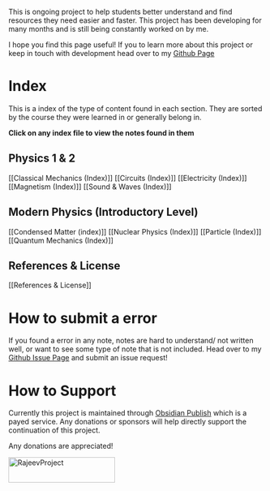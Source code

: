 This is ongoing project to help students better understand and find resources they need easier and faster. This project has been developing for many months and is still being constantly worked on by me.

I hope you find this page useful!
If you to learn more about this project or keep in touch with development head over to my [Github Page](https://github.com/rajeevphysics/University-Physics-Notes-Vault)


# Index
This is a index of the type of content found in each section. They are sorted by the course they were learned in or generally belong in. 

**Click on any index file to view the notes found in them**
## Physics 1 & 2
[[Classical Mechanics (Index)]]
[[Circuits (Index)]]
[[Electricity (Index)]]
[[Magnetism (Index)]]
[[Sound & Waves (Index)]]

## Modern Physics (Introductory Level)
[[Condensed Matter (index)]]
[[Nuclear Physics (Index)]]
[[Particle (Index)]]
[[Quantum Mechanics (Index)]]

## References & License
[[References & License]]

# How to submit a error 
If you found a error in any note, notes are hard to understand/ not written well, or want to see some type of note that is not included. Head over to my [Github Issue Page](https://github.com/rajeevphysics/University-Physics-Notes-Vault/issues)
and submit an issue request!
# How to Support
Currently this project is maintained through [Obsidian Publish](https://obsidian.md/publish) which is a payed service. Any donations or sponsors will help directly support the continuation of this project. 

Any donations are appreciated! 
<p><a href="https://www.buymeacoffee.com/RajeevProject"> <img align="left" src="https://cdn.buymeacoffee.com/buttons/v2/default-yellow.png" height="50" width="210" alt="RajeevProject" /></a></p>

